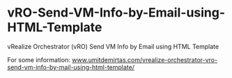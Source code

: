 # vRO-Send-VM-Info-by-Email-using-HTML-Template
vRealize Orchestrator (vRO) Send VM Info by Email using HTML Template 

For some information:
www.umitdemirtas.com/vrealize-orchestrator-vro-send-vm-info-by-mail-using-html-template/
